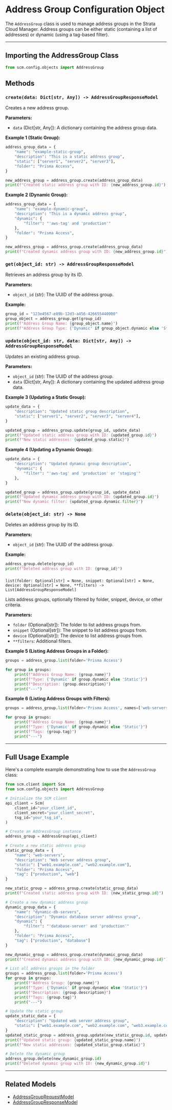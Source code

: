 # Address Group Configuration Object

The `AddressGroup` class is used to manage address groups in the Strata Cloud Manager. Address groups can be either
static (containing a list of addresses) or dynamic (using a tag-based filter).

---

## Importing the AddressGroup Class

<div class="termy">

<!-- termynal -->

```python
from scm.config.objects import AddressGroup
```

</div>

## Methods

### `create(data: Dict[str, Any]) -> AddressGroupResponseModel`

Creates a new address group.

**Parameters:**

- `data` (Dict[str, Any]): A dictionary containing the address group data.

**Example 1 (Static Group):**

<div class="termy">

<!-- termynal -->

```python
address_group_data = {
    "name": "example-static-group",
    "description": "This is a static address group",
    "static": ["server1", "server2", "server3"],
    "folder": "Prisma Access",
}

new_address_group = address_group.create(address_group_data)
print(f"Created static address group with ID: {new_address_group.id}")
```

</div>

**Example 2 (Dynamic Group):**

<div class="termy">

<!-- termynal -->

```python
address_group_data = {
    "name": "example-dynamic-group",
    "description": "This is a dynamic address group",
    "dynamic": {
        "filter": "'aws-tag' and 'production'"
    },
    "folder": "Prisma Access",
}

new_address_group = address_group.create(address_group_data)
print(f"Created dynamic address group with ID: {new_address_group.id}")
```

</div>

### `get(object_id: str) -> AddressGroupResponseModel`

Retrieves an address group by its ID.

**Parameters:**

- `object_id` (str): The UUID of the address group.

**Example:**

<div class="termy">

<!-- termynal -->

```python
group_id = "123e4567-e89b-12d3-a456-426655440000"
group_object = address_group.get(group_id)
print(f"Address Group Name: {group_object.name}")
print(f"Address Group Type: {'Dynamic' if group_object.dynamic else 'Static'}")
```

</div>

### `update(object_id: str, data: Dict[str, Any]) -> AddressGroupResponseModel`

Updates an existing address group.

**Parameters:**

- `object_id` (str): The UUID of the address group.
- `data` (Dict[str, Any]): A dictionary containing the updated address group data.

**Example 3 (Updating a Static Group):**

<div class="termy">

<!-- termynal -->

```python
update_data = {
    "description": "Updated static group description",
    "static": ["server1", "server2", "server3", "server4"],
}

updated_group = address_group.update(group_id, update_data)
print(f"Updated static address group with ID: {updated_group.id}")
print(f"New static addresses: {updated_group.static}")
```

</div>

**Example 4 (Updating a Dynamic Group):**

<div class="termy">

<!-- termynal -->

```python
update_data = {
    "description": "Updated dynamic group description",
    "dynamic": {
        "filter": "'aws-tag' and 'production' or 'staging'"
    },
}

updated_group = address_group.update(group_id, update_data)
print(f"Updated dynamic address group with ID: {updated_group.id}")
print(f"New dynamic filter: {updated_group.dynamic.filter}")
```

</div>

### `delete(object_id: str) -> None`

Deletes an address group by its ID.

**Parameters:**

- `object_id` (str): The UUID of the address group.

**Example:**

<div class="termy">

<!-- termynal -->

```python
address_group.delete(group_id)
print(f"Deleted address group with ID: {group_id}")
```

</div>

###

`list(folder: Optional[str] = None, snippet: Optional[str] = None, device: Optional[str] = None, **filters) -> List[AddressGroupResponseModel]`

Lists address groups, optionally filtered by folder, snippet, device, or other criteria.

**Parameters:**

- `folder` (Optional[str]): The folder to list address groups from.
- `snippet` (Optional[str]): The snippet to list address groups from.
- `device` (Optional[str]): The device to list address groups from.
- `**filters`: Additional filters.

**Example 5 (Listing Address Groups in a Folder):**

<div class="termy">

<!-- termynal -->

```python
groups = address_group.list(folder='Prisma Access')

for group in groups:
    print(f"Address Group Name: {group.name}")
    print(f"Type: {'Dynamic' if group.dynamic else 'Static'}")
    print(f"Description: {group.description}")
    print("---")
```

</div>

**Example 6 (Listing Address Groups with Filters):**

<div class="termy">

<!-- termynal -->

```python
groups = address_group.list(folder='Prisma Access', names=['web-servers', 'db-servers'], tags=['production'])

for group in groups:
    print(f"Address Group Name: {group.name}")
    print(f"Type: {'Dynamic' if group.dynamic else 'Static'}")
    print(f"Tags: {group.tag}")
    print("---")
```

</div>

---

## Full Usage Example

Here's a complete example demonstrating how to use the `AddressGroup` class:

<div class="termy">

<!-- termynal -->

```python
from scm.client import Scm
from scm.config.objects import AddressGroup

# Initialize the SCM client
api_client = Scm(
    client_id="your_client_id",
    client_secret="your_client_secret",
    tsg_id="your_tsg_id",
)

# Create an AddressGroup instance
address_group = AddressGroup(api_client)

# Create a new static address group
static_group_data = {
    "name": "web-servers",
    "description": "Web server address group",
    "static": ["web1.example.com", "web2.example.com"],
    "folder": "Prisma Access",
    "tag": ["production", "web"]
}

new_static_group = address_group.create(static_group_data)
print(f"Created static address group with ID: {new_static_group.id}")

# Create a new dynamic address group
dynamic_group_data = {
    "name": "dynamic-db-servers",
    "description": "Dynamic database server address group",
    "dynamic": {
        "filter": "'database-server' and 'production'"
    },
    "folder": "Prisma Access",
    "tag": ["production", "database"]
}

new_dynamic_group = address_group.create(dynamic_group_data)
print(f"Created dynamic address group with ID: {new_dynamic_group.id}")

# List all address groups in the folder
groups = address_group.list(folder='Prisma Access')
for group in groups:
    print(f"Address Group: {group.name}")
    print(f"Type: {'Dynamic' if group.dynamic else 'Static'}")
    print(f"Description: {group.description}")
    print(f"Tags: {group.tag}")
    print("---")

# Update the static group
update_static_data = {
    "description": "Updated web server address group",
    "static": ["web1.example.com", "web2.example.com", "web3.example.com"],
}
updated_static_group = address_group.update(new_static_group.id, update_static_data)
print(f"Updated static group: {updated_static_group.name}")
print(f"New static addresses: {updated_static_group.static}")

# Delete the dynamic group
address_group.delete(new_dynamic_group.id)
print(f"Deleted dynamic group with ID: {new_dynamic_group.id}")
```

</div>

---

## Related Models

- [AddressGroupRequestModel](../../models/objects/address_group_models.md#addressgrouprequestmodel)
- [AddressGroupResponseModel](../../models/objects/address_group_models.md#addressgroupresponsemodel)
